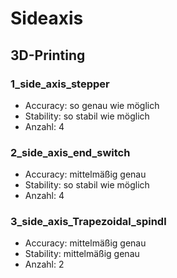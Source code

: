 # Sideaxis

## 3D-Printing

### 1_side_axis_stepper
 - Accuracy: so genau wie möglich
 - Stability: so stabil wie möglich
 - Anzahl: 4

### 2_side_axis_end_switch
 - Accuracy: mittelmäßig genau
 - Stability: so stabil wie möglich
 - Anzahl: 4

### 3_side_axis_Trapezoidal_spindl
 - Accuracy: mittelmäßig genau
 - Stability: mittelmäßig genau
 - Anzahl: 2
